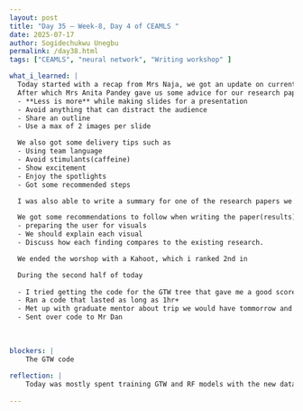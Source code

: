 ```yaml
---
layout: post
title: "Day 35 – Week-8, Day 4 of CEAMLS "
date: 2025-07-17
author: Sogidechukwu Unegbu
permalink: /day38.html
tags: ["CEAMLS", "neural network", "Writing workshop" ]

what_i_learned: |
  Today started with a recap from Mrs Naja, we got an update on current progress and what would be expected of us next week.
  After which Mrs Anita Pandey gave us some advice for our research paper, and elevator pitch such as;
  - **Less is more** while making slides for a presentation
  - Avoid anything that can distract the audience
  - Share an outline
  - Use a max of 2 images per slide

  We also got some delivery tips such as 
  - Using team language
  - Avoid stimulants(caffeine)
  - Show excitement
  - Enjoy the spotlights
  - Got some recommended steps

  I was also able to write a summary for one of the research papers we read

  We got some recommendations to follow when writing the paper(results) such as
  - preparing the user for visuals
  - We should explain each visual
  - Discuss how each finding compares to the existing research.

  We ended the worshop with a Kahoot, which i ranked 2nd in

  During the second half of today 
  
  - I tried getting the code for the GTW tree that gave me a good score but I was unable to do so, the good thing is my gradient booosting has a high  r2 score of (0.84).
  - Ran a code that lasted as long as 1hr+
  - Met up with graduate mentor about trip we would have tommorrow and what to expect.
  - Sent over code to Mr Dan
  
    
    
blockers: |
    The GTW code
  
reflection: |
    Today was mostly spent training GTW and RF models with the new dataset. I saw improved R² scores, especially 0.83 with Gradient Boosting and 0.9 with GTW Tree. Debugging GTW code took up a lot of time. I also watched neural network videos and drafted part of our paper for tomorrow.
    
---
```

